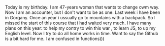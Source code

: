 Today is my birthday. 
I am 47-years woman that wants to change owm way.
Now I am an accounter, but I don't want to be as one.
Last week i have been in Gorgany. Once an year i ussually go to mountains with a backpack.
So I missed the start of this course that i had waited very much.
I have many plans on this year: to help my contry to win this war , to learn JS, to up my English level.
Now I try to do all home works in time. 
Want to say the Github is a bit hard for me. I am confused in functions)))

